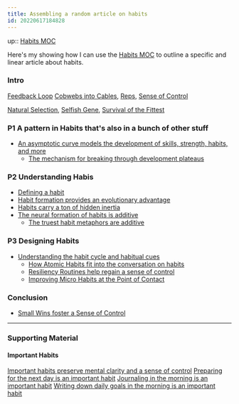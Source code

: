 ```yaml
---
title: Assembling a random article on habits
id: 20220617184828
---
```

up:: [Habits MOC]([[20220905183035]])

Here's my showing how I can use the [Habits MOC]([[20220905183035]]) to outline a specific and linear article about habits.


### Intro
[Feedback Loop]([[20220617184836]])
[Cobwebs into Cables]([[20220825023735]]), [Reps]([[20220829214150]]), [Sense of Control]([[20220506014852]])

[Natural Selection]([[20220829215025]]), [Selfish Gene]([[20220828211810]]), [Survival of the Fittest]([[20220829211504]])


### P1 A pattern in Habits that's also in a bunch of other stuff
- [An asymptotic curve models the development of skills, strength, habits, and more]([[20220830175246]])
	- [The mechanism for breaking through development plateaus]([[20220829211533]])

### P2 Understanding Habis
- [Defining a habit]([[20220706191536]])
- [Habit formation provides an evolutionary advantage]([[20220829194545]])
- [Habits carry a ton of hidden inertia]([[20220909043621]])
- [The neural formation of habits is additive]([[20220829183314]])
	- [The truest habit metaphors are additive]([[20220829183155]])

### P3 Designing Habits
- [Understanding the habit cycle and habitual cues]([[20220829182950]])
	- [How Atomic Habits fit into the conversation on habits]([[20220830001621]])
	- [Resiliency Routines help regain a sense of control]([[20220829190610]])
	- [Improving Micro Habits at the Point of Contact]([[20220829194406]])

### Conclusion
- [Small Wins foster a Sense of Control]([[20220829214146]])


---
### Supporting Material

#### Important Habits
[Important habits preserve mental clarity and a sense of control]([[20220829194444]])
[Preparing for the next day is an important habit]([[20220829190751]])
[Journaling in the morning is an important habit]([[20220829194245]])
[Writing down daily goals in the morning is an important habit]([[20220829180157]])

